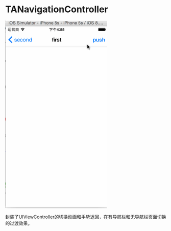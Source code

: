 # TANavigationController
![image](https://github.com/jiaopen/TANavigationController/blob/master/screenshot.gif)

封装了UIViewController的切换动画和手势返回，在有导航栏和无导航栏页面切换的过渡效果。
